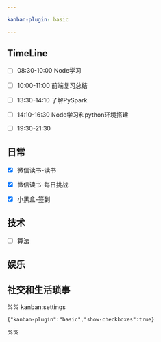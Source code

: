 ```yaml
---

kanban-plugin: basic

---
```


## TimeLine

- [ ] 08:30-10:00 Node学习
- [ ] 10:00-11:00 前端复习总结
- [ ] 13:30-14:10 了解PySpark
- [ ] 14:10-16:30 Node学习和python环境搭建
- [ ] 19:30-21:30


## 日常

- [x] 微信读书-读书
- [x] 微信读书-每日挑战
- [x] 小黑盒-签到


## 技术

- [ ] 算法


## 娱乐



## 社交和生活琐事





%% kanban:settings
```
{"kanban-plugin":"basic","show-checkboxes":true}
```
%%